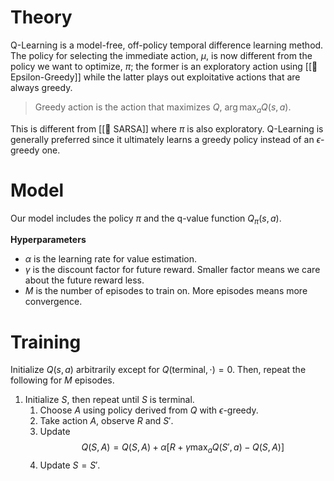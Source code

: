 # Theory
Q-Learning is a model-free, off-policy temporal difference learning method. The policy for selecting the immediate action, $\mu$, is now different from the policy we want to optimize, $\pi$; the former is an exploratory action using [[🎲 Epsilon-Greedy]] while the latter plays out exploitative actions that are always greedy.

> Greedy action is the action that maximizes $Q$, $\arg\max_a Q(s, a)$.

This is different from [[🧭 SARSA]] where $\pi$ is also exploratory. Q-Learning is generally preferred since it ultimately learns a greedy policy instead of an $\epsilon$-greedy one.

# Model
Our model includes the policy $\pi$ and the q-value function $Q_{\pi}(s, a)$.

**Hyperparameters**
- $\alpha$ is the learning rate for value estimation.
- $\gamma$ is the discount factor for future reward. Smaller factor means we care about the future reward less.
- $M$ is the number of episodes to train on. More episodes means more convergence.

# Training
Initialize $Q(s,a)$ arbitrarily except for $Q(\text{terminal}, \cdot) = 0$. Then, repeat the following for $M$ episodes.
1. Initialize $S$, then repeat until $S$ is terminal.
	1. Choose $A$ using policy derived from $Q$ with $\epsilon$-greedy.
	2. Take action $A$, observe $R$ and $S'$.
	3. Update $$Q(S,A) = Q(S,A) + \alpha[R + \gamma \max_a Q(S', a) - Q(S, A)]$$
	4. Update $S = S'$.